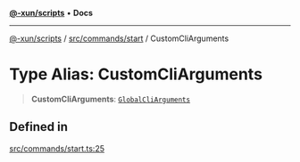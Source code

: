 [**@-xun/scripts**](../../../../README.md) • **Docs**

***

[@-xun/scripts](../../../../README.md) / [src/commands/start](../README.md) / CustomCliArguments

# Type Alias: CustomCliArguments

> **CustomCliArguments**: [`GlobalCliArguments`](../../../configure/type-aliases/GlobalCliArguments.md)

## Defined in

[src/commands/start.ts:25](https://github.com/Xunnamius/xscripts/blob/184c8e10da5407b40476129ff0f6e538d7df3af0/src/commands/start.ts#L25)
